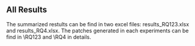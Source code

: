 
## All Results
The summarized restults can be find in two excel files: results_RQ123.xlsx and results_RQ4.xlsx. The patches generated in each experiments can be find in \RQ123 and \RQ4 in details.



